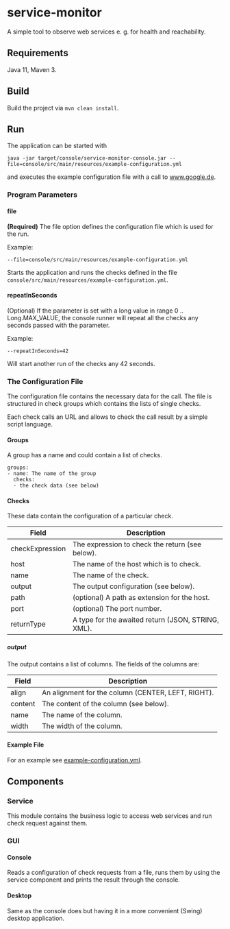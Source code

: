 # service-monitor

A simple tool to observe web services e. g. for health and reachability.


## Requirements

Java 11, Maven 3.


## Build

Build the project via `mvn clean install`.


## Run

The application can be started with

`java -jar target/console/service-monitor-console.jar --file=console/src/main/resources/example-configuration.yml`

and executes the example configuration file with a call to www.google.de.


### Program Parameters

#### file

**(Required)** The file option defines the configuration file which is used for the run.

Example:

`--file=console/src/main/resources/example-configuration.yml`

Starts the application and runs the checks defined in the file `console/src/main/resources/example-configuration.yml`.

#### repeatInSeconds

(Optional) If the parameter is set with a long value in range 0 .. Long.MAX_VALUE, the console runner will repeat all 
the checks any seconds passed with the parameter.

Example:

`--repeatInSeconds=42`

Will start another run of the checks any 42 seconds.


### The Configuration File

The configuration file contains the necessary data for the call. The file is structured in check groups which contains
the lists of single checks.

Each check calls an URL and allows to check the call result by a simple script language.

#### Groups

A group has a name and could contain a list of checks. 

```
groups:
- name: The name of the group
  checks:
  - the check data (see below)
```

#### Checks

These data contain the configuration of a particular check.

| Field           | Description                                        |
| --------------- | -------------------------------------------------- |
| checkExpression | The expression to check the return (see below).    |
| host            | The name of the host which is to check.            |
| name            | The name of the check.                             |
| output          | The output configuration (see below).              |
| path            | (optional) A path as extension for the host.       |
| port            | (optional) The port number.                        |
| returnType      | A type for the awaited return (JSON, STRING, XML). |

##### output

The output contains a list of columns. The fields of the columns are:

| Field           | Description                                        |
| --------------- | -------------------------------------------------- |
| align           | An alignment for the column (CENTER, LEFT, RIGHT). |
| content         | The content of the column (see below).             |
| name            | The name of the column.                            |
| width           | The width of the column.                           |

#### Example File

For an example see [example-configuration.yml](console/src/main/resources/example-configuration.yml).


## Components

### Service

This module contains the business logic to access web services and run check request against them.

### GUI

#### Console

Reads a configuration of check requests from a file, runs them by using the service component and prints the result
through the console.

#### Desktop

Same as the console does but having it in a more convenient (Swing) desktop application.
